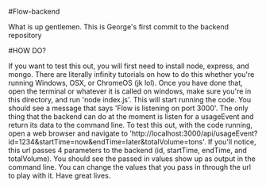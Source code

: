 #Flow-backend


What is up gentlemen. This is George's first commit to the backend repository

#HOW DO?

   If you want to test this out, you will first need to install node, express, and mongo. There are literally infinity tutorials on how to do this whether you're running Windows, OSX, or ChromeOS (jk lol). Once you have done that, open the terminal or whatever it is called on windows, make sure you're in this directory, and run 'node index.js'. This will start running the code. You should see a message that says 'Flow is listening on port 3000'. The only thing that the backend can do at the moment is listen for a usageEvent and return its data to the command line. To test this out, with the code running, open a web browser and navigate to 'http://localhost:3000/api/usageEvent?id=1234&startTime=now&endTime=later&totalVolume=tons'. If you'll notice, this url passes 4 parameters to the backend (id, startTime, endTime, and totalVolume). You should see the passed in values show up as output in the command line. You can change the values that you pass in through the url to play with it. Have great lives.
